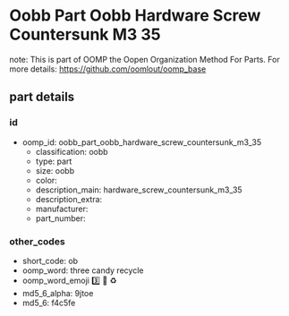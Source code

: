 # Oobb Part Oobb Hardware Screw Countersunk M3 35  

note: This is part of OOMP the Oopen Organization Method For Parts. For more details: https://github.com/oomlout/oomp_base

##  part details





### id
* oomp_id: oobb_part_oobb_hardware_screw_countersunk_m3_35
  * classification: oobb
  * type: part
  * size: oobb
  * color: 
  * description_main: hardware_screw_countersunk_m3_35
  * description_extra: 
  * manufacturer: 
  * part_number: 

### other_codes
* short_code: ob
* oomp_word: three candy recycle
* oomp_word_emoji :three: :candy: :recycle:
* md5_6_alpha: 9jtoe
* md5_6: f4c5fe